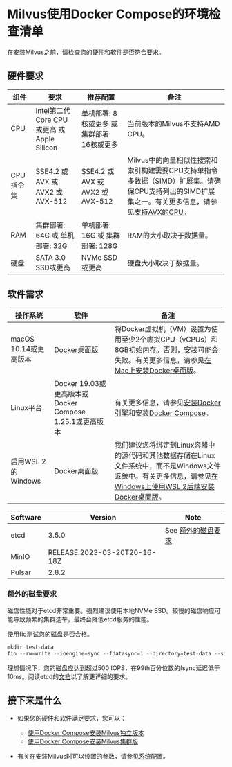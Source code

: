 Milvus使用Docker Compose的环境检查清单
=============================

在安装Milvus之前，请检查您的硬件和软件是否符合要求。

硬件要求
----

| 组件 | 要求 | 推荐配置 | 备注 |
| --- | --- | --- | --- |
| CPU | Intel第二代Core CPU或更高 或 Apple Silicon | 单机部署: 8核或更多 或 集群部署: 16核或更多 | 当前版本的Milvus不支持AMD CPU。 |
| CPU指令集 | SSE4.2 或 AVX 或 AVX2 或 AVX-512 | SSE4.2 或AVX 或AVX2 或AVX-512 | Milvus中的向量相似性搜索和索引构建需要CPU支持单指令多数据（SIMD）扩展集。请确保CPU支持列出的SIMD扩展集之一。有关更多信息，请参见[支持AVX的CPU](https://en.wikipedia.org/wiki/Advanced_Vector_Extensions#CPUs_with_AVX)。|
| RAM | 集群部署: 64G 或 单机部署: 32G | 单机部署: 16G 或 集群部署: 128G | RAM的大小取决于数据量。 |
| 硬盘 | SATA 3.0 SSD或更高 | NVMe SSD或更高 | 硬盘大小取决于数据量。 |

软件需求
----

| 操作系统 | 软件 | 备注 |
| --- | --- | --- |
| macOS 10.14或更高版本 | Docker桌面版 | 将Docker虚拟机（VM）设置为使用至少2个虚拟CPU（vCPUs）和8GB初始内存。否则，安装可能会失败。有关更多信息，请参见[在Mac上安装Docker桌面版](https://docs.docker.com/desktop/mac/install/)。 |
| Linux平台 |  Docker 19.03或更高版本或Docker Compose 1.25.1或更高版本| 有关更多信息，请参见[安装Docker引擎](https://docs.docker.com/engine/install/)和[安装Docker Compose](https://docs.docker.com/compose/install/)。 |
| 启用WSL 2的Windows | Docker桌面版 | 我们建议您将绑定到Linux容器中的源代码和其他数据存储在Linux文件系统中，而不是Windows文件系统中。有关更多信息，请参见[在Windows上使用WSL 2后端安装Docker桌面版](https://docs.docker.com/desktop/windows/install/#wsl-2-backend)。 |

| Software | Version | Note |
| --- | --- | --- |
| etcd | 3.5.0 | See [额外的磁盘要求](#Additional-disk-requirements). |
| MinIO | RELEASE.2023-03-20T20-16-18Z |  |
| Pulsar | 2.8.2 |  |

### 额外的磁盘要求

磁盘性能对于etcd非常重要。强烈建议使用本地NVMe SSD。较慢的磁盘响应可能导致频繁的集群选举，最终会降低etcd服务的性能。

使用[fio](https://github.com/axboe/fio)测试您的磁盘是否合格。

```python
mkdir test-data
fio --rw=write --ioengine=sync --fdatasync=1 --directory=test-data --size=2200m --bs=2300 --name=mytest

```

理想情况下，您的磁盘应达到超过500 IOPS，在99th百分位数的fsync延迟低于10ms。阅读etcd的[文档](https://etcd.io/docs/v3.5/op-guide/hardware/#disks)以了解更详细的要求。

接下来是什么
------

* 如果您的硬件和软件满足要求，您可以：

	+ [使用Docker Compose安装Milvus独立版本](install_standalone-docker.md)
	+ [使用Docker Compose安装Milvus集群版](install_cluster-docker.md)

* 有关在安装Milvus时可以设置的参数，请参见[系统配置](system_configuration.md)。
